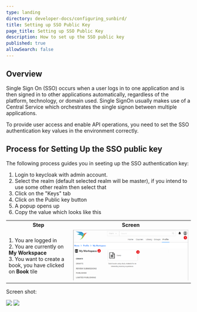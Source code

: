 ```yaml
---
type: landing
directory: developer-docs/configuring_sunbird/
title: Setting up SSO Public Key
page_title: Setting up SSO Public Key 
description: How to set up the SSO public key
published: true
allowSearch: false
---
```

## Overview

Single Sign On (SSO) occurs when a user logs in to one application and is then signed in to other applications automatically, regardless of the platform, technology, or domain used. Single SignOn usually makes use of a Central Service which orchestrates the single signon between multiple applications. 

To provide user access and enable API operations, you need to set the SSO authentication key values in the environment correctly.  

## Process for Setting Up the SSO public key 

The following process guides you in seeting up the SSO authentication key:

1.  Login to keycloak with admin account.
2.  Select the realm (default selected realm will be master), if you intend to use some other realm then select that 
3.  Click on the "Keys" tab
4.  Click on the Public key button
5. A popup opens up
6. Copy the value which looks like this 

<table>
  <tr>
    <th style="width:35%;">Step
    </th>
    <th style="width:65%;">Screen
    </th>
  </tr>
  
  <tr>
    <td>  1. You are logged in 
      <br>2. You are currently on <b>My Workspace</b>  
      <br>3. You want to create a book, you have clicked on <b>Book</b> tile
     </td>
      <td><img src="pages/features-documentation/images/book/book_workspace.png"></td>
  </tr>
  </table>





Screen shot:
   

<img src="https://github.com/ekstep/Common-Design/blob/master/images/sunbird/Sso_Screen-1.png"/>

<img src="https://github.com/ekstep/Common-Design/blob/master/images/sunbird/sso-screen-2.png"/>
